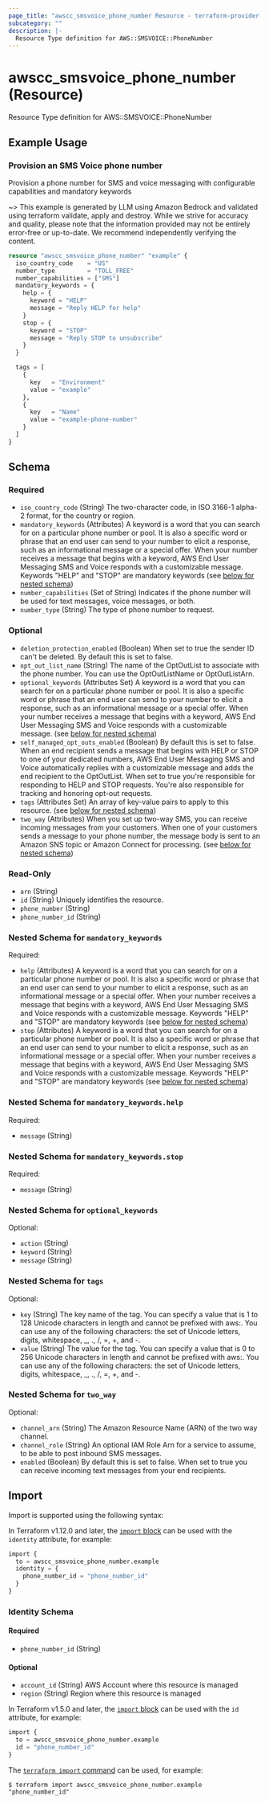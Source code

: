 ```yaml
---
page_title: "awscc_smsvoice_phone_number Resource - terraform-provider-awscc"
subcategory: ""
description: |-
  Resource Type definition for AWS::SMSVOICE::PhoneNumber
---
```


# awscc_smsvoice_phone_number (Resource)

Resource Type definition for AWS::SMSVOICE::PhoneNumber

## Example Usage

### Provision an SMS Voice phone number

Provision a phone number for SMS and voice messaging with configurable capabilities and mandatory keywords

~> This example is generated by LLM using Amazon Bedrock and validated using terraform validate, apply and destroy. While we strive for accuracy and quality, please note that the information provided may not be entirely error-free or up-to-date. We recommend independently verifying the content.

```terraform
resource "awscc_smsvoice_phone_number" "example" {
  iso_country_code    = "US"
  number_type         = "TOLL_FREE"
  number_capabilities = ["SMS"]
  mandatory_keywords = {
    help = {
      keyword = "HELP"
      message = "Reply HELP for help"
    }
    stop = {
      keyword = "STOP"
      message = "Reply STOP to unsubscribe"
    }
  }

  tags = [
    {
      key   = "Environment"
      value = "example"
    },
    {
      key   = "Name"
      value = "example-phone-number"
    }
  ]
}
```

<!-- schema generated by tfplugindocs -->
## Schema

### Required

- `iso_country_code` (String) The two-character code, in ISO 3166-1 alpha-2 format, for the country or region.
- `mandatory_keywords` (Attributes) A keyword is a word that you can search for on a particular phone number or pool. It is also a specific word or phrase that an end user can send to your number to elicit a response, such as an informational message or a special offer. When your number receives a message that begins with a keyword, AWS End User Messaging SMS and Voice responds with a customizable message. Keywords "HELP" and "STOP" are mandatory keywords (see [below for nested schema](#nestedatt--mandatory_keywords))
- `number_capabilities` (Set of String) Indicates if the phone number will be used for text messages, voice messages, or both.
- `number_type` (String) The type of phone number to request.

### Optional

- `deletion_protection_enabled` (Boolean) When set to true the sender ID can't be deleted. By default this is set to false.
- `opt_out_list_name` (String) The name of the OptOutList to associate with the phone number. You can use the OptOutListName or OptOutListArn.
- `optional_keywords` (Attributes Set) A keyword is a word that you can search for on a particular phone number or pool. It is also a specific word or phrase that an end user can send to your number to elicit a response, such as an informational message or a special offer. When your number receives a message that begins with a keyword, AWS End User Messaging SMS and Voice responds with a customizable message. (see [below for nested schema](#nestedatt--optional_keywords))
- `self_managed_opt_outs_enabled` (Boolean) By default this is set to false. When an end recipient sends a message that begins with HELP or STOP to one of your dedicated numbers, AWS End User Messaging SMS and Voice automatically replies with a customizable message and adds the end recipient to the OptOutList. When set to true you're responsible for responding to HELP and STOP requests. You're also responsible for tracking and honoring opt-out requests.
- `tags` (Attributes Set) An array of key-value pairs to apply to this resource. (see [below for nested schema](#nestedatt--tags))
- `two_way` (Attributes) When you set up two-way SMS, you can receive incoming messages from your customers. When one of your customers sends a message to your phone number, the message body is sent to an Amazon SNS topic or Amazon Connect for processing. (see [below for nested schema](#nestedatt--two_way))

### Read-Only

- `arn` (String)
- `id` (String) Uniquely identifies the resource.
- `phone_number` (String)
- `phone_number_id` (String)

<a id="nestedatt--mandatory_keywords"></a>
### Nested Schema for `mandatory_keywords`

Required:

- `help` (Attributes) A keyword is a word that you can search for on a particular phone number or pool. It is also a specific word or phrase that an end user can send to your number to elicit a response, such as an informational message or a special offer. When your number receives a message that begins with a keyword, AWS End User Messaging SMS and Voice responds with a customizable message. Keywords "HELP" and "STOP" are mandatory keywords (see [below for nested schema](#nestedatt--mandatory_keywords--help))
- `stop` (Attributes) A keyword is a word that you can search for on a particular phone number or pool. It is also a specific word or phrase that an end user can send to your number to elicit a response, such as an informational message or a special offer. When your number receives a message that begins with a keyword, AWS End User Messaging SMS and Voice responds with a customizable message. Keywords "HELP" and "STOP" are mandatory keywords (see [below for nested schema](#nestedatt--mandatory_keywords--stop))

<a id="nestedatt--mandatory_keywords--help"></a>
### Nested Schema for `mandatory_keywords.help`

Required:

- `message` (String)


<a id="nestedatt--mandatory_keywords--stop"></a>
### Nested Schema for `mandatory_keywords.stop`

Required:

- `message` (String)



<a id="nestedatt--optional_keywords"></a>
### Nested Schema for `optional_keywords`

Optional:

- `action` (String)
- `keyword` (String)
- `message` (String)


<a id="nestedatt--tags"></a>
### Nested Schema for `tags`

Optional:

- `key` (String) The key name of the tag. You can specify a value that is 1 to 128 Unicode characters in length and cannot be prefixed with aws:. You can use any of the following characters: the set of Unicode letters, digits, whitespace, _, ., /, =, +, and -.
- `value` (String) The value for the tag. You can specify a value that is 0 to 256 Unicode characters in length and cannot be prefixed with aws:. You can use any of the following characters: the set of Unicode letters, digits, whitespace, _, ., /, =, +, and -.


<a id="nestedatt--two_way"></a>
### Nested Schema for `two_way`

Optional:

- `channel_arn` (String) The Amazon Resource Name (ARN) of the two way channel.
- `channel_role` (String) An optional IAM Role Arn for a service to assume, to be able to post inbound SMS messages.
- `enabled` (Boolean) By default this is set to false. When set to true you can receive incoming text messages from your end recipients.

## Import

Import is supported using the following syntax:

In Terraform v1.12.0 and later, the [`import` block](https://developer.hashicorp.com/terraform/language/import) can be used with the `identity` attribute, for example:

```terraform
import {
  to = awscc_smsvoice_phone_number.example
  identity = {
    phone_number_id = "phone_number_id"
  }
}
```

<!-- schema generated by tfplugindocs -->
### Identity Schema

#### Required

- `phone_number_id` (String)

#### Optional

- `account_id` (String) AWS Account where this resource is managed
- `region` (String) Region where this resource is managed

In Terraform v1.5.0 and later, the [`import` block](https://developer.hashicorp.com/terraform/language/import) can be used with the `id` attribute, for example:

```terraform
import {
  to = awscc_smsvoice_phone_number.example
  id = "phone_number_id"
}
```

The [`terraform import` command](https://developer.hashicorp.com/terraform/cli/commands/import) can be used, for example:

```shell
$ terraform import awscc_smsvoice_phone_number.example "phone_number_id"
```
